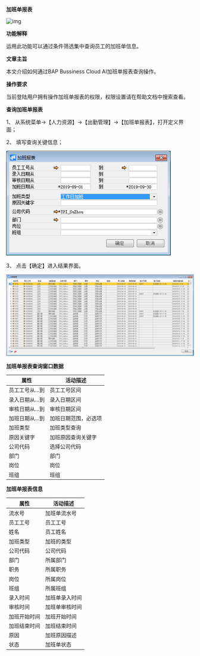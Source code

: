 **加班单报表**

![img](file:///C:\Users\admin\AppData\Local\Temp\msohtmlclip1\01\clip_image001.gif) 

 

**功能解释**

运用此功能可以通过条件筛选集中查询员工的加班单信息。

**文章主旨**

本文介绍如何通过BAP Bussiness Cloud AI加班单报表查询操作。

**操作要求**

当前登陆用户拥有操作加班单报表的权限，权限设置请在帮助文档中搜索查看。

**查询加班单报表**

1、 从系统菜单->【人力资源】->【出勤管理】->【加班单报表】，打开定义界面；     

2、 填写查询关键信息；

![](rlzy_cqgl_Images/1.png)

3、 点击【确定】进入结果界面。

![](rlzy_cqgl_Images/2.png)

**加班单报表查询窗口数据**

| **属性**      | **活动描述**         |
| ------------- | -------------------- |
| 员工工号从…到 | 员工工号区间         |
| 录入日期从…到 | 录入日期区间         |
| 审核日期从…到 | 审核日期区间         |
| 加班日期从…到 | 加班日期范围，必选项 |
| 加班类型      | 加班类型查询         |
| 原因关键字    | 加班原因查询关键字   |
| 公司代码      | 选择公司代码         |
| 部门          | 部门                 |
| 岗位          | 岗位                 |
| 班组          | 班组                 |

**加班单报表信息**

| **属性**     | **活动描述**   |
| ------------ | -------------- |
| 流水号       | 加班单流水号   |
| 员工工号     | 员工工号       |
| 姓名         | 员工姓名       |
| 加班类型     | 加班的类型     |
| 公司代码     | 公司代码       |
| 部门         | 所属部门       |
| 职务         | 所属职务       |
| 岗位         | 所属岗位       |
| 班组         | 所属班组       |
| 录入时间     | 加班单录入时间 |
| 审核时间     | 加班单审核时间 |
| 加班开始时间 | 加班开始时间   |
| 加班结束时间 | 加班结束时间   |
| 原因         | 加班原因描述   |
| 状态         | 加班单状态     |

 